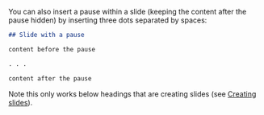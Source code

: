 You can also insert a pause within a slide (keeping the content after the pause hidden) by inserting three dots separated by spaces:

```{.markdown code-preview="examples/incremental-pause.qmd"}
## Slide with a pause

content before the pause

. . .

content after the pause
```

Note this only works below headings that are creating slides (see [Creating slides](#creating-slides)).